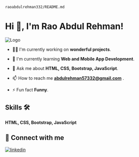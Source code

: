 
`raoabdulrehman332/README.md`



   # Hi 👋, I'm Rao Abdul Rehman! 

![Logo](https://camo.githubusercontent.com/19db51af5f90f1b152bc0b9078f5fe97053955be5074f03f17019c70345bdcdb/68747470733a2f2f6d69726f2e6d656469756d2e636f6d2f6d61782f313336302f302a37513379765349765f7430696f4a2d5a2e676966)


* 👩‍💻 I'm currently working on **wonderful projects**.

* 🧠 I'm currently learning **Web and Mobile App Development**.




* 💬 Ask me about **HTML, CSS, Bootstrap, JavaScript**.

* 📫 How to reach me **abdulrehman57332@gmail.com** .



* ⚡️ Fun fact  **Funny**.


##  Skills  🛠
#### **HTML, CSS, Bootstrap, JavaScript**

   ## 
## 🔗 Connect with me

[![linkedin](https://img.shields.io/badge/linkedin-0A66C2?style=for-the-badge&logo=linkedin&logoColor=white)](https://www.linkedin.com/)


